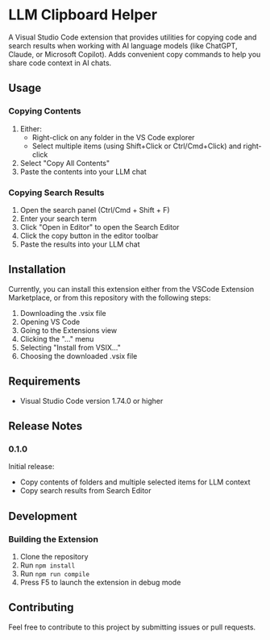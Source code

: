 # LLM Clipboard Helper

A Visual Studio Code extension that provides utilities for copying code and search results when working with AI language models (like ChatGPT, Claude, or Microsoft Copilot). Adds convenient copy commands to help you share code context in AI chats.

## Usage

### Copying Contents
1. Either:
   - Right-click on any folder in the VS Code explorer
   - Select multiple items (using Shift+Click or Ctrl/Cmd+Click) and right-click
2. Select "Copy All Contents"
3. Paste the contents into your LLM chat

### Copying Search Results
1. Open the search panel (Ctrl/Cmd + Shift + F)
2. Enter your search term
3. Click "Open in Editor" to open the Search Editor
4. Click the copy button in the editor toolbar
5. Paste the results into your LLM chat

## Installation

Currently, you can install this extension either from the VSCode Extension Marketplace, or from this repository with the following steps:
1. Downloading the .vsix file
2. Opening VS Code
3. Going to the Extensions view
4. Clicking the "..." menu
5. Selecting "Install from VSIX..."
6. Choosing the downloaded .vsix file

## Requirements

- Visual Studio Code version 1.74.0 or higher

## Release Notes

### 0.1.0

Initial release:
- Copy contents of folders and multiple selected items for LLM context
- Copy search results from Search Editor

## Development

### Building the Extension

1. Clone the repository
2. Run `npm install`
3. Run `npm run compile`
4. Press F5 to launch the extension in debug mode

## Contributing

Feel free to contribute to this project by submitting issues or pull requests.